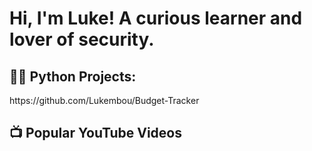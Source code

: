 <h1>Hi, I'm Luke! A curious learner and lover of security.

<h2>👨‍💻 Python Projects:</h2> https://github.com/Lukembou/Budget-Tracker

<h2>📺 Popular YouTube Videos</h2>

[youtube]: https://www.youtube.com/channel/UCDYJKcmr_-KwaFmsdPESWkQ
[linkedin]: https://www.linkedin.com/in/luke-boudreaux-4b2913249

